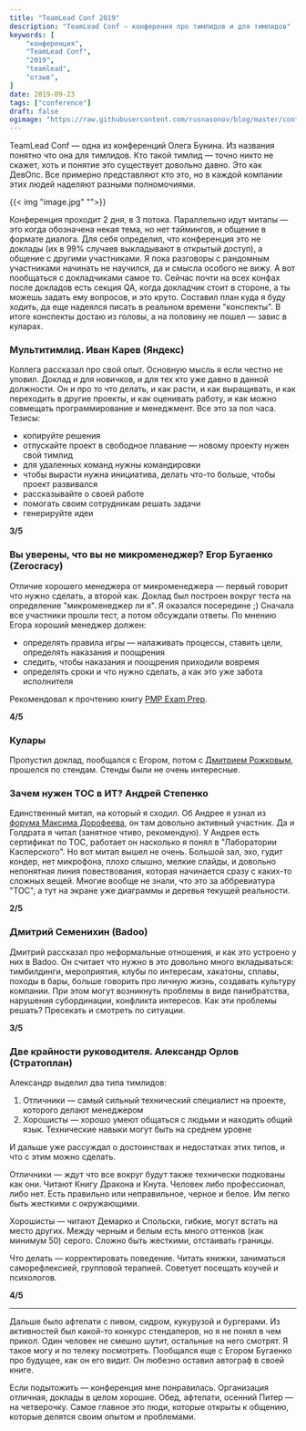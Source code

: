 ```yaml
---
title: "TeamLead Conf 2019"
description: "TeamLead Conf — конферения про тимлидов и для тимлидов"
keywords: [
    "конференция",
    "TeamLead Conf",
    "2019",
    "teamlead",
    "отзыв",
]
date: 2019-09-23
tags: ["conference"]
draft: false
ogimage: "https://raw.githubusercontent.com/rusnasonov/blog/master/content/teamlead-conf-2019/image.png"
---
```


TeamLead Conf — одна из конференций Олега Бунина. Из названия понятно что она для тимлидов. Кто такой тимлид — точно никто не скажет, хоть и понятие это существует довольно давно. Это как ДевОпс. Все примерно представляют кто это, но в каждой компании этих людей наделяют разными полномочиями.


<!--more-->

{{< img "image.jpg" "">}}


Конференция проходит 2 дня, в 3 потока. Параллельно идут митапы — это когда обозначена некая тема, но нет таймингов, и общение в формате диалога. Для себя определил, что конференция это не доклады (их в 99% случаев выкладывают в открытый доступ), а общение с другими участниками. Я пока разговоры с рандомным участниками начинать не научился, да и смысла особого не вижу. А вот пообщаться с докладчиками самое то. Сейчас почти на всех конфах после докладов есть секция QA, когда докладчик стоит в стороне, а ты можешь задать ему вопросов, и это круто. Составил план куда я буду ходить, да еще надеялся писать в реальном времени "конспекты". В итоге конспекты достаю из головы, а на половину не пошел — завис в куларах.

### Мультитимлид. Иван Карев (Яндекс)

Коллега рассказал про свой опыт. Основную мысль я если честно не уловил. Доклад и для новичков, и для тех кто уже давно в данной должности. Он и про то что делать, и как расти, и как выращивать, и как переходить в другие проекты, и как оценивать работу, и как можно совмещать программирование и менеджмент. Все это за пол часа. Тезисы:
* копируйте решения
* отпускайте проект в свободное плавание — новому проекту нужен свой тимлид
* для удаленных команд нужны командировки
* чтобы вырасти нужна инициатива, делать что-то больше, чтобы проект развивался
* рассказывайте о своей работе
* помогать своим сотрудникам решать задачи
* генерируйте идеи

**3/5**

### Вы уверены, что вы не микроменеджер? Егор Бугаенко (Zerocracy)

Отличие хорошего менеджера от микроменеджера — первый говорит что нужно сделать, а второй как. Доклад был построен вокруг теста на определение "микроменеджер ли я". Я оказался посередине ;) Сначала все участники прошли тест, а потом обсуждали ответы. По мнению Егора хороший менеджер должен:
* определять правила игры — налаживать процессы, ставить цели, определять наказания и поощрения
* следить, чтобы наказания и поощрения приходили вовремя
* определять сроки и что нужно сделать, а как это уже забота исполнителя

Рекомендовал к прочтению книгу [PMP Exam Prep](https://www.amazon.com/PMP-Exam-Prep-Eighth-Updated/dp/1932735658).

**4/5**

### Кулары

Пропустил доклад, пообщался с Егором, потом с [Дмитрием Рожковым](https://seniorsoftwarevlogger.com/), прошелся по стендам. Стенды были не очень интересные.

### Зачем нужен ТОС в ИТ? Андрей Степенко

Единственный митап, на который я сходил. Об Андрее я узнал из [форума Максима Дорофеева](https://forum.mnogosdelal.ru/), он там довольно активный участник. Да и Голдрата я читал (занятное чтиво, рекомендую). У Андрея есть сертификат по ТОС, работает он насколько я понял в "Лаборатории Касперского". Но вот митап вышел не очень. Большой зал, эхо, гудит кондер, нет микрофона, плохо слышно, мелкие слайды, и довольно непонятная линия повествования, которая начинается сразу с каких-то сложных вещей. Многие вообще не знали, что это за аббревиатура "ТОС", а тут на экране уже диаграммы и деревья текущей реальности.

**2/5**

###  Дмитрий Семенихин (Badoo)

Дмитрий рассказал про неформальные отношения, и как это устроено у них в Badoo. Он считает что нужно в это довольно много вкладываться: тимбилдинги, мероприятия, клубы по интересам, хакатоны, сплавы, походы в бары, больше говорить про личную жизнь, создавать культуру компании. При этом могут возникнуть проблемы в виде панибратства, нарушения субординации, конфликта интересов. Как эти проблемы решать? Пресекать и смотреть по ситуации.

**3/5**

### Две крайности руководителя. Александр Орлов (Стратоплан)

Александр выделил два типа тимлидов:
1. Отличники — самый сильный технический специалист на проекте, которого делают менеджером
2. Хорошисты — хорошо умеют общаться с людьми и находить общий язык. Технические навыки могут быть на среднем уровне

И дальше уже рассуждал о достоинствах и недостатках этих типов, и что с этим можно сделать.

Отличники — ждут что все вокруг будут также технически подкованы как они. Читают Книгу Дракона и Кнута. Человек либо профессионал, либо нет. Есть правильно или неправильное, черное и белое. Им легко быть жесткими с окружающими.

Хорошисты — читают Демарко и Спольски, гибкие, могут встать на место других. Между черным и белым есть много оттенков (как минимум 50) серого. Сложно быть жесткими, отстаивать границы.

Что делать — корректировать поведение. Читать книжки, заниматься саморефлексией, групповой терапией. Советует посещать коучей и психологов.

**4/5**

---

Дальше было афтепати с пивом, сидром, кукурузой и бургерами. Из активностей был какой-то конкурс стендаперов, но я не понял в чем прикол. Один человек не смешно шутит, остальные на него смотрят. Я такое могу и по телеку посмотреть. Пообщался еще с Егором Бугаенко про будущее, как он его видит. Он любезно оставил автограф в своей книге.

Если подытожить — конференция мне понравилась. Организация отличная, доклады в целом хорошие. Обед, афтепати, осенний Питер — на четверочку. Самое главное это люди, которые открыты к общению, которые делятся своим опытом и проблемами.
